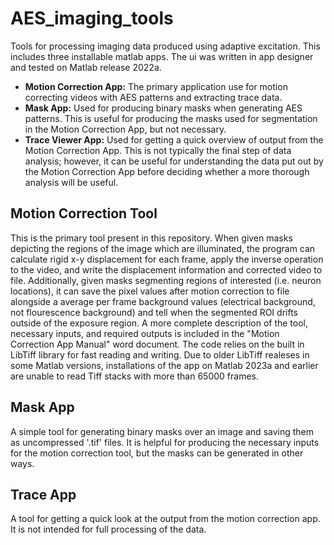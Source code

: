 # AES_imaging_tools
Tools for processing imaging data produced using adaptive excitation. This includes three installable matlab apps. The ui was written in app designer and tested on Matlab release 2022a.
* __Motion Correction App:__ The primary application use for motion correcting videos with AES patterns and extracting trace data.
* __Mask App:__ Used for producing binary masks when generating AES patterns. This is useful for producing the masks used for segmentation in the Motion Correction App, but not necessary.
* __Trace Viewer App:__ Used for getting a quick overview of output from the Motion Correction App. This is not typically the final step of data analysis; however, it can be useful for understanding the data put out by the Motion Correction App before deciding whether a more thorough analysis will be useful.

## Motion Correction Tool
This is the primary tool present in this repository. When given masks depicting the regions of the image which are illuminated, the program can calculate rigid x-y displacement for each frame, apply the inverse operation to the video, and write the displacement information and corrected video to file. Additionally, given masks segmenting regions of interested (i.e. neuron locations), it can save the pixel values after motion correction to file alongside a average per frame background values (electrical background, not flourescence background) and tell when the segmented ROI drifts outside of the exposure region. A more complete description of the tool, necessary inputs, and required outputs is included in the "Motion Correction App Manual" word document. The code relies on the built in LibTiff library for fast reading and writing. Due to older LibTiff realeses in some Matlab versions, installations of the app on Matlab 2023a and earlier are unable to read Tiff stacks with more than 65000 frames.

## Mask App
A simple tool for generating binary masks over an image and saving them as uncompressed '.tif' files. It is helpful for producing the necessary inputs for the motion correction tool, but the masks can be generated in other ways.

## Trace App
A tool for getting a quick look at the output from the motion correction app. It is not intended for full processing of the data.
